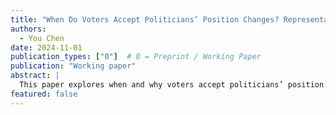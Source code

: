 ```yaml
---
title: "When Do Voters Accept Politicians’ Position Changes? Representation and Motivated Reasoning"
authors:
  - You Chen
date: 2024-11-01
publication_types: ["0"]  # 0 = Preprint / Working Paper
publication: "Working paper"
abstract: |
  This paper explores when and why voters accept politicians’ position changes, drawing on theories of representation and motivated reasoning to analyze tolerance for policy shifts.
featured: false
---
```

